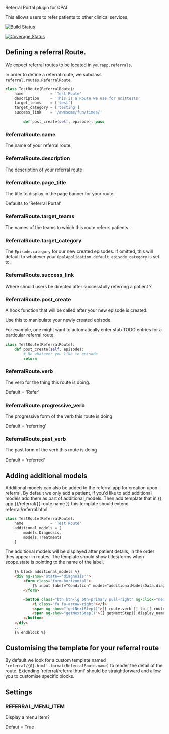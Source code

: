 Referral Portal plugin for OPAL

This allows users to refer patients to other clinical services.

[![Build
Status](https://travis-ci.org/openhealthcare/opal-referral.png?branch=v0.3.0)](https://travis-ci.org/openhealthcare/opal-referral)

[![Coverage Status](https://coveralls.io/repos/github/openhealthcare/opal-referral/badge.svg?branch=v0.2.0)](https://coveralls.io/github/openhealthcare/opal-referral)

## Defining a referral Route.

We expect referral routes to be located in `yourapp.referrals`.

In order to define a referral route, we subclass `referral.routes.ReferralRoute`.

```python
class TestRoute(ReferralRoute):
    name            = 'Test Route'
    description     = 'This is a Route we use for unittests'
    target_teams    = ['test']
    target_category = ['testing']
    success_link    = '/awesome/fun/times/'

        def post_create(self, episode): pass
```

### ReferralRoute.name

The name of your referral route.

### ReferralRoute.description

The description of your referral route

### ReferralRoute.page_title

The title to display in the page banner for your route.

Defaults to 'Referral Portal'

### ReferralRoute.target_teams

The names of the teams to which this route referrs patients.

### ReferralRoute.target_category

The `Episode.category` for our new created episodes. If omitted, this will default to
whatever your `OpalApplication.default_episode_category` is set to.

### ReferralRoute.success_link

Where should users be directed after successfully referring a patient ?

### ReferralRoute.post_create

A hook function that will be called after your new episode is created.

Use this to manipulate your newly created episode.

For example, one might want to automatically enter stub TODO entries for a particular
referral route.

```python
class TestRoute(ReferralRoute):
    def post_create(self, episode):
        # Do whatever you like to episode
        return
```

### ReferralRoute.verb

The verb for the thing this route is doing.

Default = 'Refer'

### ReferralRoute.progressive_verb

The progressive form of the verb this route is doing

Default = 'referring'

### ReferralRoute.past_verb

The past form of the verb this route is doing

Default = 'referred'

## Adding additional models

Additional models can also be added to the referral app for creation upon referral.
By default we only add a patient, if you'd like to add additional models add them
as part of additional_models. Then add template that in {{ app }}/referral/{{ route.name }}
this template should extend referral/referral.html.

```python
class TestRoute(ReferralRoute):
    name            = 'Test Route'
    additional_models = [
        models.Diagnosis,
        models.Treatments
    ]
```

The additional models will be displayed after patient details, in the order they
appear in routes. The template should show titles/forms when scope.state is pointing
to the name of the label.

```html
    {% block additional_models %}
    <div ng-show="state=='diagnosis'">
        <form class="form-horizontal">
            {% input label="Condition" model="additionalModelsData.diagnosis.condition" lookuplist="condition_list" %}
        </form>

        <button class="btn btn-lg btn-primary pull-right" ng-click="nextStep()">
            <i class="fa fa-arrow-right"></i>
            <span ng-show="!getNextStep()">[[ route.verb ]] to [[ route.name ]]</span>
            <span ng-show="getNextStep()">[[ getNextStep().display_name ]]</span>
        </button>
    </div>
    ...
    {% endblock %}
```

## Customising the template for your referral route

By default we look for a custom template named `'referral/{0}.html'.format(ReferralRoute.name)` to render the detail
of the route. Extending 'referral/referral.html' should be straightforward and allow you to customise specific
blocks.

## Settings

### REFERRAL_MENU_ITEM

Display a menu Item?

Defaut = True
